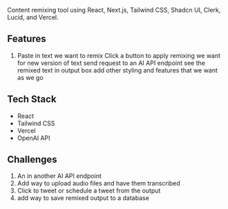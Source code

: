 Content remixing tool using React, Next.js, Tailwind CSS, Shadcn UI, Clerk, Lucid, and Vercel.

## Features

1. Paste in text we want to remix
Click a button to apply remixing we want for new version of text
send request to an AI API endpoint
see the remixed text in output box
add other styling and features that we want as we go

## Tech Stack

- React
- Tailwind CSS
- Vercel    
- OpenAI API

## Challenges

1. An in another AI API endpoint
2. Add way to upload audio files and have them transcribed
3. Click to tweet or schedule a tweet from the output
4. add way to save remixed output to a database

